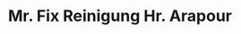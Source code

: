 ---
title: "Mr. Fix Reinigung Hr. Arapour"
url: /duesseldorf/mr-fix-reinigung-hr-arapour/
shop: Wäscherei
---